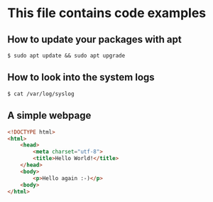 # This file contains code examples

## How to update your packages with apt

    $ sudo apt update && sudo apt upgrade

## How to look into the system logs

    $ cat /var/log/syslog

## A simple webpage

```html
<!DOCTYPE html>
<html>
    <head>
        <meta charset="utf-8">
        <title>Hello World!</title>
    </head>
    <body>
        <p>Hello again :-)</p>
    <body>
</html>
```